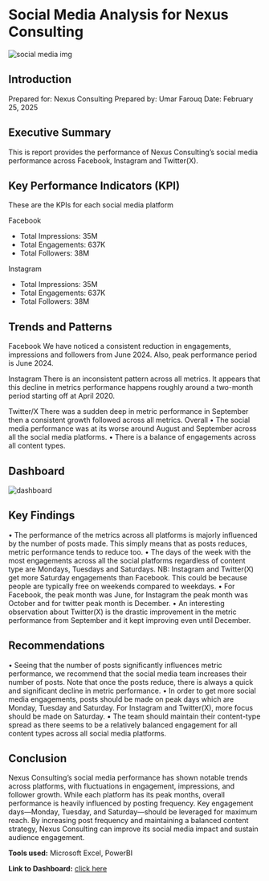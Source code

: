 # Social Media Analysis for Nexus Consulting
![social media img](Social_Media_Analysis.jpg)

## Introduction
Prepared for: Nexus Consulting
Prepared by: Umar Farouq
Date: February 25, 2025

## Executive Summary
This is report provides the performance of Nexus Consulting’s social media performance across Facebook, Instagram and Twitter(X). 

## Key Performance Indicators (KPI)
These are the KPIs for each social media platform

Facebook
 - Total Impressions: 35M
 - Total Engagements: 637K
 - Total Followers: 38M

Instagram
 - Total Impressions: 35M
 - Total Engagements: 637K
 - Total Followers: 38M

## Trends and Patterns
Facebook
We have noticed a consistent reduction in engagements, impressions and followers from June 2024. Also, peak performance period is June 2024. 

Instagram
There is an inconsistent pattern across all metrics. It appears that this decline in metrics performance happens roughly around a two-month period starting off at April 2020. 

Twitter/X
There was a sudden deep in metric performance in September then a consistent growth followed across all metrics. 
Overall
• The social media performance was at its worse around August and September across all the social media platforms.
• There is a balance of engagements across all content types. 

## Dashboard
![dashboard](Social_Media_Analysis.png)

## Key Findings
• The performance of the metrics across all platforms is majorly influenced by the number of posts made. This simply means that as posts reduces, metric performance tends to reduce too.
• The days of the week with the most engagements across all the social platforms regardless of content type are Mondays, Tuesdays and Saturdays. NB: Instagram and Twitter(X) get more Saturday engagements than Facebook. This could be because people are typically free on weekends compared to weekdays. 
• For Facebook, the peak month was June, for Instagram the peak month was October and for twitter peak month is December.
• An interesting observation about Twitter(X) is the drastic improvement in the metric performance from September and it kept improving even until December. 

## Recommendations
•  Seeing that the number of posts significantly influences metric performance, we recommend that the social media team increases their number of posts. Note that once the posts reduce, there is always a quick and significant decline in metric performance.
• In order to get more social media engagements, posts should be made on peak days which are Monday, Tuesday and Saturday. For Instagram and Twitter(X), more focus should be made on Saturday.
• The team should maintain their content-type spread as there seems to be a relatively balanced engagement for all content types across all social media platforms.

## Conclusion
Nexus Consulting’s social media performance has shown notable trends across platforms, with fluctuations in engagement, impressions, and follower growth. While each platform has its peak months, overall performance is heavily influenced by posting frequency. Key engagement days—Monday, Tuesday, and Saturday—should be leveraged for maximum reach. By increasing post frequency and maintaining a balanced content strategy, Nexus Consulting can improve its social media impact and sustain audience engagement.

**Tools used:** Microsoft Excel, PowerBI

**Link to Dashboard:** [click here](https://app.powerbi.com/reportEmbed?reportId=4db95411-532d-4715-abb8-b991bcafa6d2&autoAuth=true&ctid=8032ba1e-b22b-4252-a26e-ba6aa2536b04)
